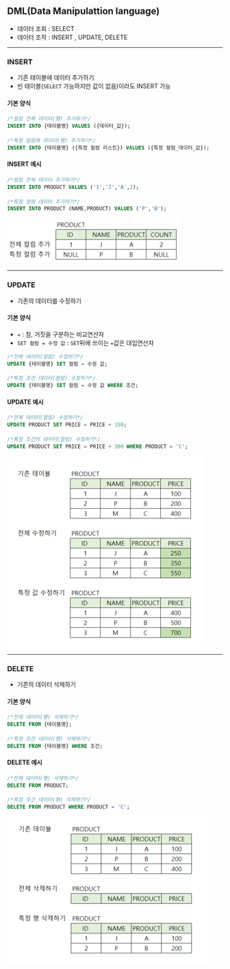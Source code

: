 ## DML(Data Manipulattion language)
- 데이터 조회 : SELECT 
- 데이터 조작 : INSERT , UPDATE, DELETE

---

### INSERT
- 기존 테이블에 데이터 추가하기
- 빈 테이블(`SELECT` 가능하지만 값이 없음)이라도 INSERT 가능
#### 기본 양식
```sql
/*컬럼 전체 데이터(행) 추가하기*/
INSERT INTO {테이블명} VALUES ({데이터_값}); 

/*특정 컬럼에 데이터(행) 추가하기*/
INSERT INTO {테이블명} ({특정 컬럼 리스트}) VALUES ({특정 컬럼_데이터_값});
```

#### INSERT 예시
```sql
/*컬럼 전체 데이터 추가하기*/
INSERT INTO PRODUCT VALUES ('1','J','A',2);

/*특정 컬럼 데이터 추가하기*/
INSERT INTO PRODUCT (NAME,PRODUCT) VALUES ('P','B');
```
![products](../img/INSERT_PRODUCT.PNG)

---

### UPDATE
- 기존의 데이터를 수정하기
#### 기본 양식
- `=` : 참, 거짓을 구분하는 비교연산자
- `SET 컬럼 = 수정 값` : `SET`뒤에 쓰이는 `=`값은 대입연산자
```sql
/*전체 데이터(컬럼) 수정하기*/
UPDATE {테이블명} SET 컬럼 = 수정 값; 

/*특정 조건 데이터(컬럼) 수정하기*/
UPDATE {테이블명} SET 컬럼 = 수정 값 WHERE 조건; 
```

#### UPDATE 예시
```sql
/*전체 데이터(컬럼) 수정하기*/
UPDATE PRODUCT SET PRICE = PRICE + 150;

/*특정 조건의 데이터(컬럼) 수정하기*/
UPDATE PRODUCT SET PRICE = PRICE + 300 WHERE PRODUCT = 'C'; 
```
![products](../img/UPDATE_PRODUCT.PNG)

---

### DELETE
- 기존의 데이터 삭제하기
#### 기본 양식
```sql
/*전체 데이터(행) 삭제하기*/
DELETE FROM {테이블명}; 

/*특정 조건 데이터(행) 삭제하기*/
DELETE FROM {테이블명} WHERE 조건; 
```

#### DELETE 예시
```sql
/*전체 데이터(행) 삭제하기*/
DELETE FROM PRODUCT;

/*특정 조건 데이터(행) 삭제하기*/
DELETE FROM PRODUCT WHERE PRODUCT = 'C';
```
![products](../img/DELETE_PRODUCT.PNG)